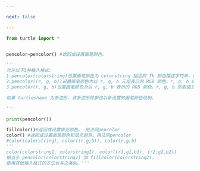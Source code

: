 ```yaml
---

next: false

---
```




<BlogInfo id="695" title="7.画笔颜色控制" author="白日梦想猿" pv=0 read_times=0 pre_cost_time="0分33秒" category="turtle学习" tag_list="['turtle学习']" create_time="2021.07.18 16:33:21" update_time="2021.07.18 16:44:17" />

```python
from turtle import *


pencolor=pencolor() #返回或设置画笔颜色。

'''
允许以下3种输入格式:
1.pencolor(colorstring)设置画笔颜色为 colorstring 指定的 Tk 颜色描述字符串，例如 "red"、"yellow" 或 "#33cc8c"。
2.pencolor((r, g, b))设置画笔颜色为以 r, g, b 元组表示的 RGB 颜色。r, g, b 的取值范围应为 0..colormode，colormode 的值为 1.0 或 255 
3.pencolor(r, g, b)设置画笔颜色为以 r, g, b 表示的 RGB 颜色。r, g, b 的取值范围应为 0..colormode。

如果 turtleshape 为多边形，该多边形轮廓也以新设置的画笔颜色绘制。

'''

print(pencolor())

fillcolor()#返回或设置填充颜色。 用法同pencolor
color() #返回或设置画笔颜色和填充颜色。用法同pencolor
#color(colorstring), color((r,g,b)), color(r,g,b)
'''
color(colorstring1, colorstring2), color((r1,g1,b1), (r2,g2,b2))
相当于 pencolor(colorstring1) 加 fillcolor(colorstring2)，
使用其他输入格式的方法也与之类似。'''
```



<ActionBox />
